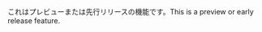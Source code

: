 <span data-ttu-id="3726a-101">これはプレビューまたは先行リリースの機能です。</span><span class="sxs-lookup"><span data-stu-id="3726a-101">This is a preview or early release feature.</span></span>